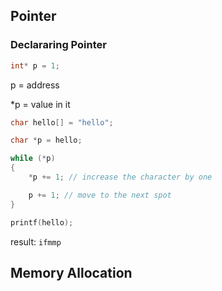 ## Pointer

### Declararing Pointer

```c
int* p = 1;
```

p = address<br/>

\*p = value in it

```c
char hello[] = "hello";

char *p = hello;

while (*p)
{
    *p += 1; // increase the character by one

    p += 1; // move to the next spot
}

printf(hello);
```

result:
<code>ifmmp</code>

## Memory Allocation
